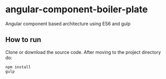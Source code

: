 # angular-component-boiler-plate
Angular component based architecture using ES6 and gulp

## How to run

Clone or download the source code. After moving to the project directory do:

```
npm install
gulp
```
